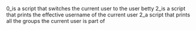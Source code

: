 0_is a script that switches the current user to the user betty
2_is a script that prints the effective username of the current user
2_a script that prints all the groups the current user is part of
